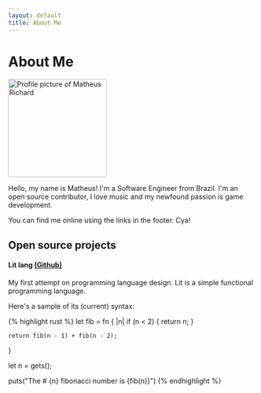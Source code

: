 ```yaml
---
layout: default
title: About Me
---
```


<div class="post">
  <h1 class="pageTitle">About Me</h1>
  <div class="profilePic">
    <img loading="lazy" width=200 height=200 src="{{ '/assets/img/me.jpg' | prepend: site.baseurl }}" alt="Profile picture of Matheus Richard">
  </div>
  <p class="intro">Hello, my name is Matheus! I'm a Software Engineer from Brazil. I'm an open source contributor, I love music and my newfound passion is game development.</p>
  <p>You can find me online using the links in the footer. Cya!</p>

  <h2>Open source projects</h2>

  <h4>Lit lang <a href="https://github.com/lit-lang/lit">(Github)</a></h4>

  <p>My first attempt on programming language design. Lit is a simple functional programming language.</p>

  <p>Here's a sample of its (current) syntax:</p>

  {% highlight rust %}
  let fib = fn { |n|
    if (n < 2) { return n; }

    return fib(n - 1) + fib(n - 2);
  }

  let n = gets();

  puts("The # {n} fibonacci number is {fib(n)}")
  {% endhighlight %}

</div>

